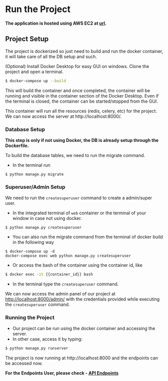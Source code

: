# Run the Project

**The application is hosted using AWS EC2 at [url](http://13.234.76.163:8000/).**

## Project Setup
The project is dockerized so just need to build and run the docker container, it will take care of all the DB setup and such.

(Optional) Install Docker Desktop for easy GUI on windows. Clone the project and open a terminal.
```bash
$ docker-compose up --build
```
This will build the container and once completed, the container will be running and visible in the container section of the Docker Desktop.
Even if the terminal is closed, the container can be started/stopped from the GUI.

This container will run all the resources (redis, celery, etc) for the project.
<br>We can now access the server at http://localhost:8000/.

### Database Setup
**This step is only if not using Docker, the DB is already setup through the Dockerfile.**

To build the database tables, we need to run the migrate command.
- In the terminal run
```
$ python manage.py migrate
```
### Superuser/Admin Setup
We need to run the `createsuperuser` command to create a admin/super user.
- In the integrated terminal of `web` container or the terminal of your window in case not using docker.
```
$ python manage.py createsuperuser
```
- You can also run the migrate command from the terminal of docker build in the following way
```
$ docker-compose up -d
docker-compose exec web python manage.py createsuperuser
```

- Or access the bash of the container using the container id, like
```bash
$ docker exec -it {{container_id}} bash
```

- In the terminal type the `createsuperuser` command.

We can now access the admin panel of our project at [http://localhost:8000/admin/](http://localhost:8000/admin/) with the credentials provided while executing the `createsuperuser` command.

### Running the Project

- Our project can be run using the docker container and accessing the server.
- In other case, access it by typing:
```bash
$ python manage.py runserver
```

The project is now running at http://localhost:8000 and the endpoints can be accessed now.

**For the Endpoints User, please check - [API Endpoints](Endpoints.md)**
